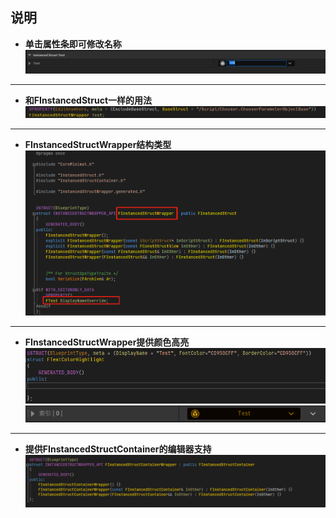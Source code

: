## 说明
* **单击属性条即可修改名称**
![示例1](Image_1.png)
* * *
* **和FInstancedStruct一样的用法**
![示例2](Image_2.png)
* * *
* **FInstancedStructWrapper结构类型**
![示例3](Image_3.png)
* * *
* **FInstancedStructWrapper提供颜色高亮**
![示例4](Image_4.png)
![示例4.2](Image_4_2.png)
* * *
* **提供FInstancedStructContainer的编辑器支持**
![示例5](Image_5.png)